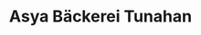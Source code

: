 ---
title: "Asya Bäckerei Tunahan"
url: /luedenscheid/asya-baeckerei-tunahan-werdohler-strasse/
shop: Bäckerei
---